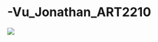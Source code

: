 # -Vu_Jonathan_ART2210

![](https://github.com/jvu11/-Vu_Jonathan_ART2210/raw/master/Image/RichardAvedonDior.jpg)

